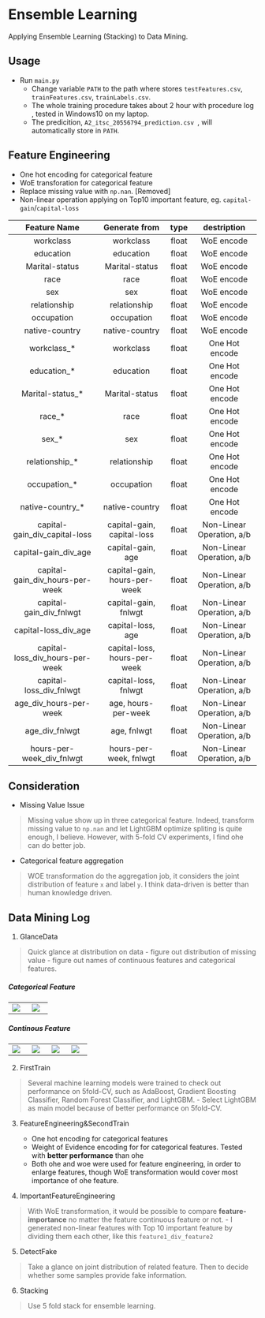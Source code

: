 # Ensemble Learning
Applying Ensemble Learning (Stacking) to Data Mining. 

## Usage
- Run `main.py`
    - Change variable `PATH` to the path where stores `testFeatures.csv`, `trainFeatures.csv`, `trainLabels.csv`.
    - The whole training procedure takes about 2 hour with procedure log , tested in Windows10 on my laptop.
    - The predicition, `A2_itsc_20556794_prediction.csv `, will automatically store in `PATH`.

## Feature Engineering
- One hot encoding for categorical feature 
- WoE transforation for categorical feature 
- Replace missing value with `np.nan`. [Removed] 
- Non-linear operation applying on Top10 important feature, eg. `capital-gain`/`capital-loss` 

|  Feature Name | Generate from  |  type | destription  |   
|:---:|:---:|:---:|:---:|
| workclass  | workclass | float  |  WoE encode |   
| education | education | float | WoE encode |   
| Marital-status | Marital-status | float | WoE encode |   
| race | race  | float | WoE encode |   
| sex | sex | float | WoE encode |   
| relationship | relationship | float | WoE encode |   
| occupation | occupation | float | WoE encode |   
| native-country | native-country | float |  WoE encode |   
| workclass_*  | workclass | float  |  One Hot encode  |   
| education_* | education | float | One Hot encode |   
| Marital-status_* | Marital-status | float |One Hot encode |   
| race_* | race  | float | One Hot encode |   
| sex_* | sex | float | One Hot encode |   
| relationship_* | relationship | float | One Hot encode |   
| occupation_* | occupation | float | One Hot encode |   
| native-country_* | native-country | float |  One Hot encode |   
| capital-gain_div_capital-loss | capital-gain, capital-loss | float | Non-Linear Operation, a/b | 
|capital-gain_div_age | capital-gain, age | float | Non-Linear Operation, a/b | 
| capital-gain_div_hours-per-week | capital-gain, hours-per-week | float | Non-Linear Operation, a/b | 
| capital-gain_div_fnlwgt | capital-gain, fnlwgt | float | Non-Linear Operation, a/b | 
| capital-loss_div_age | capital-loss, age | float | Non-Linear Operation, a/b | 
| capital-loss_div_hours-per-week | capital-loss, hours-per-week | float | Non-Linear Operation, a/b | 
| capital-loss_div_fnlwgt | capital-loss, fnlwgt | float | Non-Linear Operation, a/b | 
| age_div_hours-per-week | age, hours-per-week | float | Non-Linear Operation, a/b | 
| age_div_fnlwgt | age, fnlwgt | float | Non-Linear Operation, a/b | 
| hours-per-week_div_fnlwgt | hours-per-week, fnlwgt | float | Non-Linear Operation, a/b | 



## Consideration
- Missing Value Issue
> Missing value show up in three categorical feature. Indeed, transform missing value to `np.nan` and let LightGBM optimize spliting is quite enough, I believe. However, with 5-fold CV experiments, I find ohe can do better job.
- Categorical feature aggregation
> WOE transformation do the aggregation job, it considers the joint distribution of feature `x` and label `y`. I think data-driven is better than human knowledge driven.


## Data Mining Log
1.  GlanceData
> Quick glance at distribution on data
    - figure out distribution of missing value
    - figure out names of continuous features and categorical features.

##### Categorical Feature
<table border=0 >
    <tbody>
        <tr>
            <td width="40%" > <img src="https://github.com/sysu-zjw/BDT-Homework/blob/master/img/5002A2_cate1.png"> </td>
            <td width="40%"> <img src="https://github.com/sysu-zjw/BDT-Homework/blob/master/img/5002A2_cate2.png"> </td>
        </tr>
    </tbody>
</table>

##### Continous Feature
<table border=0 >
    <tbody>
        <tr>
            <td width="20%" > <img src="https://github.com/sysu-zjw/BDT-Homework/blob/master/img/5002A2_num1.png"> </td>
            <td width="20%"> <img src="https://github.com/sysu-zjw/BDT-Homework/blob/master/img/5002A2_num2.png"> </td>
            <td width="20%"> <img src="https://github.com/sysu-zjw/BDT-Homework/blob/master/img/5002A2_num3.png"> </td>
            <td width="20%"> <img src="https://github.com/sysu-zjw/BDT-Homework/blob/master/img/5002A2_num4.png""> </td>
        </tr>
    </tbody>
</table>



2. FirstTrain
> Several machine learning models were trained to check out performance on 5fold-CV, such as AdaBoost, Gradient Boosting Classifier, Random Forest Classifier, and LightGBM.
    - Select LightGBM as main model because of better performance on 5fold-CV.

3. FeatureEngineering&SecondTrain
    - One hot encoding for categorical features
    - Weight of Evidence encoding for for categorical features. Tested with **better performance** than ohe
    - Both ohe and woe were used for feature engineering, in order to enlarge features, though WoE transformation would cover most importance of ohe feature.

4. ImportantFeatureEngineering
> With WoE transformation, it would be possible to compare **feature- importance** no matter the feature continuous feature or not. 
    - I generated non-linear features with Top 10 important feature by dividing them each other, like this `feature1_div_feature2`

5. DetectFake
> Take a glance on joint distribution of related feature. Then to decide whether some samples provide fake information.

6. Stacking
> Use 5 fold stack for ensemble learning.